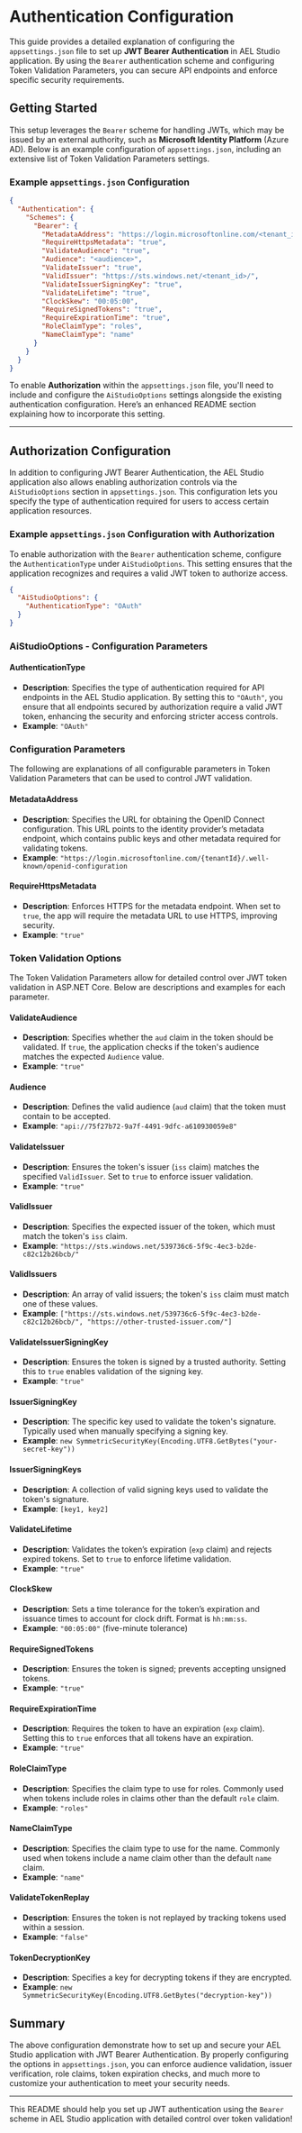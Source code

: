 # Authentication Configuration

This guide provides a detailed explanation of configuring the `appsettings.json` file to set up **JWT Bearer Authentication** in AEL Studio application. By using the `Bearer` authentication scheme and configuring Token Validation Parameters, you can secure API endpoints and enforce specific security requirements.

## Getting Started

This setup leverages the `Bearer` scheme for handling JWTs, which may be issued by an external authority, such as **Microsoft Identity Platform** (Azure AD). Below is an example configuration of `appsettings.json`, including an extensive list of Token Validation Parameters settings.

### Example `appsettings.json` Configuration

```json
{
  "Authentication": {
    "Schemes": {
      "Bearer": {
        "MetadataAddress": "https://login.microsoftonline.com/<tenant_id>/.well-known/openid-configuration",
        "RequireHttpsMetadata": "true",
        "ValidateAudience": "true",
        "Audience": "<audience>",
        "ValidateIssuer": "true",
        "ValidIssuer": "https://sts.windows.net/<tenant_id>/",
        "ValidateIssuerSigningKey": "true",
        "ValidateLifetime": "true",
        "ClockSkew": "00:05:00",
        "RequireSignedTokens": "true",
        "RequireExpirationTime": "true",
        "RoleClaimType": "roles",
        "NameClaimType": "name"
      }
    }
  }
}
```


To enable **Authorization** within the `appsettings.json` file, you'll need to include and configure the `AiStudioOptions` settings alongside the existing authentication configuration. Here’s an enhanced README section explaining how to incorporate this setting.

---

## Authorization Configuration

In addition to configuring JWT Bearer Authentication, the AEL Studio application also allows enabling authorization controls via the `AiStudioOptions` section in `appsettings.json`. This configuration lets you specify the type of authentication required for users to access certain application resources.

### Example `appsettings.json` Configuration with Authorization

To enable authorization with the `Bearer` authentication scheme, configure the `AuthenticationType` under `AiStudioOptions`. This setting ensures that the application recognizes and requires a valid JWT token to authorize access.

```json
{
  "AiStudioOptions": {
    "AuthenticationType": "OAuth"
  }
}
```

### AiStudioOptions - Configuration Parameters

#### AuthenticationType

- **Description**: Specifies the type of authentication required for API endpoints in the AEL Studio application. By setting this to `"OAuth"`, you ensure that all endpoints secured by authorization require a valid JWT token, enhancing the security and enforcing stricter access controls.
- **Example**: `"OAuth"`


### Configuration Parameters

The following are explanations of all configurable parameters in Token Validation Parameters that can be used to control JWT validation.

#### MetadataAddress

- **Description**: Specifies the URL for obtaining the OpenID Connect configuration. This URL points to the identity provider’s metadata endpoint, which contains public keys and other metadata required for validating tokens.
- **Example**: `"https://login.microsoftonline.com/{tenantId}/.well-known/openid-configuration`

#### RequireHttpsMetadata

- **Description**: Enforces HTTPS for the metadata endpoint. When set to `true`, the app will require the metadata URL to use HTTPS, improving security.
- **Example**: `"true"`

### Token Validation Options

The Token Validation Parameters allow for detailed control over JWT token validation in ASP.NET Core. Below are descriptions and examples for each parameter.

#### ValidateAudience

- **Description**: Specifies whether the `aud` claim in the token should be validated. If `true`, the application checks if the token's audience matches the expected `Audience` value.
- **Example**: `"true"`

#### Audience

- **Description**: Defines the valid audience (`aud` claim) that the token must contain to be accepted.
- **Example**: `"api://75f27b72-9a7f-4491-9dfc-a610930059e8"`

#### ValidateIssuer

- **Description**: Ensures the token's issuer (`iss` claim) matches the specified `ValidIssuer`. Set to `true` to enforce issuer validation.
- **Example**: `"true"`

#### ValidIssuer

- **Description**: Specifies the expected issuer of the token, which must match the token's `iss` claim.
- **Example**: `"https://sts.windows.net/539736c6-5f9c-4ec3-b2de-c82c12b26bcb/"`

#### ValidIssuers

- **Description**: An array of valid issuers; the token's `iss` claim must match one of these values.
- **Example**: `["https://sts.windows.net/539736c6-5f9c-4ec3-b2de-c82c12b26bcb/", "https://other-trusted-issuer.com/"]`

#### ValidateIssuerSigningKey

- **Description**: Ensures the token is signed by a trusted authority. Setting this to `true` enables validation of the signing key.
- **Example**: `"true"`

#### IssuerSigningKey

- **Description**: The specific key used to validate the token's signature. Typically used when manually specifying a signing key.
- **Example**: `new SymmetricSecurityKey(Encoding.UTF8.GetBytes("your-secret-key"))`

#### IssuerSigningKeys

- **Description**: A collection of valid signing keys used to validate the token's signature.
- **Example**: `[key1, key2]`

#### ValidateLifetime

- **Description**: Validates the token’s expiration (`exp` claim) and rejects expired tokens. Set to `true` to enforce lifetime validation.
- **Example**: `"true"`

#### ClockSkew

- **Description**: Sets a time tolerance for the token’s expiration and issuance times to account for clock drift. Format is `hh:mm:ss`.
- **Example**: `"00:05:00"` (five-minute tolerance)

#### RequireSignedTokens

- **Description**: Ensures the token is signed; prevents accepting unsigned tokens.
- **Example**: `"true"`

#### RequireExpirationTime

- **Description**: Requires the token to have an expiration (`exp` claim). Setting this to `true` enforces that all tokens have an expiration.
- **Example**: `"true"`

#### RoleClaimType

- **Description**: Specifies the claim type to use for roles. Commonly used when tokens include roles in claims other than the default `role` claim.
- **Example**: `"roles"`

#### NameClaimType

- **Description**: Specifies the claim type to use for the name. Commonly used when tokens include a name claim other than the default `name` claim.
- **Example**: `"name"`

#### ValidateTokenReplay

- **Description**: Ensures the token is not replayed by tracking tokens used within a session.
- **Example**: `"false"`

#### TokenDecryptionKey

- **Description**: Specifies a key for decrypting tokens if they are encrypted.
- **Example**: `new SymmetricSecurityKey(Encoding.UTF8.GetBytes("decryption-key"))`

## Summary

The above configuration demonstrate how to set up and secure your AEL Studio application with JWT Bearer Authentication. By properly configuring the options in `appsettings.json`, you can enforce audience validation, issuer verification, role claims, token expiration checks, and much more to customize your authentication to meet your security needs.

---

This README should help you set up JWT authentication using the `Bearer` scheme in AEL Studio application with detailed control over token validation!

